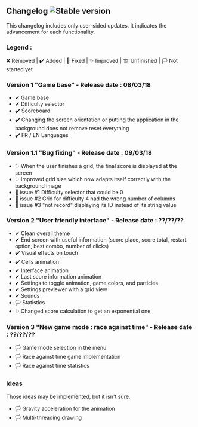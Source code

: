 ## Changelog ![Stable version](https://img.shields.io/badge/Last_stable_version-1.1-green.svg)
This changelog includes only user-sided updates. It indicates the advancement for each functionality.
### Legend :
❌ Removed | ✔️ Added | 💫 Fixed | ✨ Improved | 🏗️ Unfinished | 🏳️ Not started yet

### Version 1 "Game base" - Release date : 08/03/18
- ✔ Game base
- ✔ Difficulty selector
- ✔️ Scoreboard
- ✔️ Changing the screen orientation or putting the application in the background does not remove reset everything
- ✔️ FR / EN Languages

### Version 1.1 "Bug fixing" - Release date : 09/03/18
- ✨ When the user finishes a grid, the final score is displayed at the screen
- ✨ Improved grid size which now adapts itself correctly with the background image
- 💫 issue #1 Difficulty selector that could be 0
- 💫 issue #2 Grid for difficulty 4 had the wrong number of columns
- 💫 issue #3 "not record" displaying its ID instead of its string value

### Version 2 "User friendly interface" - Release date : ??/??/??
- ✔ Clean overall theme
- ✔ End screen with useful information (score place, score total, restart option, best combo, number of clicks)
- ✔️ Visual effects on touch
- ✔️ Cells animation
- ✔ Interface animation
- ✔ Last score information animation
- ✔ Settings to toggle animation, game colors, and particles
- ✔ Settings previewer with a grid view
- ✔ Sounds
- 🏳 Statistics
- ✨ Changed score calculation to get an exponential one

### Version 3 "New game mode : race against time" - Release date : ??/??/??
- 🏳 Game mode selection in the menu
- 🏳 Race against time game implementation
- 🏳 Race against time statistics

### Ideas
Those ideas may be implemented, but it isn't sure.
- 🏳 Gravity acceleration for the animation
- 🏳 Multi-threading drawing